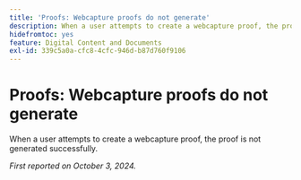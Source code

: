 ```yaml
---
title: 'Proofs: Webcapture proofs do not generate'
description: When a user attempts to create a webcapture proof, the proof is not generated successfully.
hidefromtoc: yes
feature: Digital Content and Documents
exl-id: 339c5a0a-cfc8-4cfc-946d-b87d760f9106
---
```

# Proofs: Webcapture proofs do not generate

When a user attempts to create a webcapture proof, the proof is not generated successfully.

_First reported on October 3, 2024._
